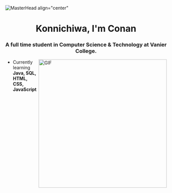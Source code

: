 ![MasterHead align="center"](https://aniyuki.com/wp-content/uploads/2022/08/aniyuki-hello-25.gif)
<h1 align="center">Konnichiwa, I'm Conan</h1>
<h3 align="center">A full time student in Computer Science & Technology at Vanier College.</h3>
<img align="right" alt="GIF"  width="400" src="https://c.tenor.com/_ddSsFirCcUAAAAd/shinobu.gif">


- Currently learning **Java, SQL, HTML, CSS, JavaScript**


<!---
ZYMNZ/ZYMNZ is a ✨ special ✨ repository because its `README.md` (this file) appears on your GitHub profile.
You can click the Preview link to take a look at your changes.
--->

